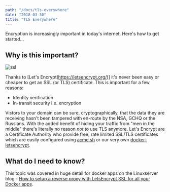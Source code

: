```yaml
---
path: "/docs/tls-everywhere"
date: "2018-03-30"
title: "TLS Everywhere"
---
```


<div class="preface">
Encryption is increasingly important in today's internet. Here's how to get started...
</div>

## Why is this important?

![ssl](https://www.linuxserver.io/content/images/2017/09/Screen-Shot-2017-09-19-at-16.34.14.png)

Thanks to [Let's Encrypt(https://letsencrypt.org/)] it's never been easy or cheaper to get an SSL (or TLS) certificate. This is important for a few reasons:

* Identity verification
* In-transit security i.e. encryption

Vistors to your domain can be sure, cryptographically, that the data they are receiving hasn't been tampered with en-route by the NSA, GCHQ or the Russians. With the added benefit of hiding your traffic from "men in the middle" there's literally no reason *not* to use TLS anymore. Let's Encrypt are a Certificate Authority who provide free, rate limited SSL/TLS certificates which are easily configured using [acme.sh](http://acme.sh/) or our very own [docker-letsencrypt](https://github.com/linuxserver/docker-letsencrypt).

## What do I need to know?

This topic was covered in huge detail for docker apps on the Linuxserver blog - [How to setup a reverse proxy with LetsEncrypt SSL for all your Docker apps](https://www.linuxserver.io/2017/11/28/how-to-setup-a-reverse-proxy-with-letsencrypt-ssl-for-all-your-docker-apps/).